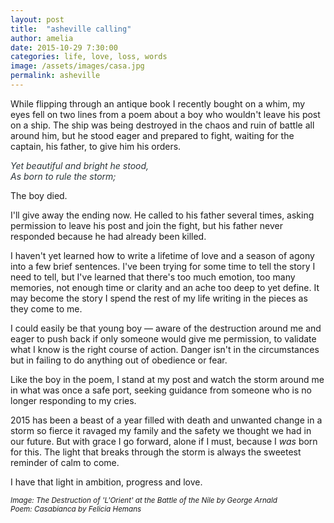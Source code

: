 ```yaml
---
layout: post
title:  "asheville calling"
author: amelia
date: 2015-10-29 7:30:00
categories: life, love, loss, words
image: /assets/images/casa.jpg
permalink: asheville
---
```


While flipping through an antique book I recently bought on a whim, my eyes fell on two lines from a poem about a boy who wouldn't leave his post on a ship. The ship was being destroyed in the chaos and ruin of battle all around him, but he stood eager and prepared to fight, waiting for the captain, his father, to give him his orders. 

<font color="2C3539">*Yet beautiful and bright he stood,<br/>
As born to rule the storm;*</font>

The boy died. 

I'll give away the ending now. He called to his father several times, asking permission to leave his post and join the fight, but his father never responded because he had already been killed. 

I haven't yet learned how to write a lifetime of love and a season of agony into a few brief sentences. I've been trying for some time to tell the story I need to tell, but I've learned that there's too much emotion, too many memories, not enough time or clarity and an ache too deep to yet define. It may become the story I spend the rest of my life writing in the pieces as they come to me.

I could easily be that young boy — aware of the destruction around me and eager to push back if only someone would give me permission, to validate what I know is the right course of action. Danger isn't in the circumstances but in failing to do anything out of obedience or fear.

Like the boy in the poem, I stand at my post and watch the storm around me in what was once a safe port, seeking guidance from someone who is no longer responding to my cries.

2015 has been a beast of a year filled with death and unwanted change in a storm so fierce it ravaged my family and the safety we thought we had in our future. But with grace I go forward, alone if I must, because I *was* born for this. The light that breaks through the storm is always the sweetest reminder of calm to come.

I have that light in ambition, progress and love.

<small>*Image: The Destruction of 'L'Orient' at the Battle of the Nile by George Arnald*</small><br/>
<small>*Poem: Casabianca by Felicia Hemans*</small>

